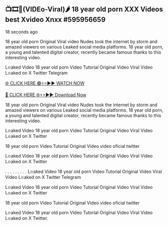 ## 📺🎞️👙(VIDEo-Viral)🌶 18 year old porn XXX Videos best Xvideo Xnxx #595956659

18 seconds ago

18 year old porn Original Viral video Nudes took the internet by storm and amazed viewers on various Leaked social media platforms. 18 year old porn, a young and talented digital creator, recently became famous thanks to this interesting video.

L𝚎aked Video 18 year old porn Video Tutorial Original Video Viral Video L𝚎aked on X Twitter Telegram

[🌐 CLICK HERE 🟢==►► WATCH NOW](https://cutt.ly/frqoNRnE)

[🔴 CLICK HERE 🌐==►► Download Now](https://cutt.ly/frqoNRnE)



18 year old porn Original Viral video Nudes took the internet by storm and amazed viewers on various Leaked social media platforms. 18 year old porn, a young and talented digital creator, recently became famous thanks to this interesting video.

L𝚎aked Video 18 year old porn Video Tutorial Original Video Viral Video L𝚎aked on X Twitter

18 year old porn Video Tutorial Original Video video oficial twitter

L𝚎aked Video 18 year old porn Video Tutorial Original Video Viral Video L𝚎aked on X Twitter

. . . . . . . . . L𝚎aked Video 18 year old porn Video Tutorial Original Video Viral Video L𝚎aked on X Twitter Telegram

L𝚎aked Video 18 year old porn Video Tutorial Original Video Viral Video L𝚎aked on X Twitter

18 year old porn Video Tutorial Original Video video oficial twitter

L𝚎aked Video 18 year old porn Video Tutorial Original Video Viral Video L𝚎aked on X Twitter.

